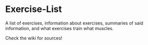 # Exercise-List

A list of exercises, information about exercises, summaries of said information, and what exercises train what muscles.  

Check the wiki for sources!

